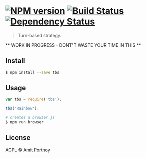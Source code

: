 #  [![NPM version][npm-image]][npm-url] [![Build Status][travis-image]][travis-url] [![Dependency Status][daviddm-image]][daviddm-url]

> Turn-based strategy.

** WORK IN PROGRESS - DONT'T WASTE YOUR TIME IN THIS **

## Install

```sh
$ npm install --save tbs
```


## Usage

```js
var tbs = require('tbs');

tbs('Rainbow');
```

```sh
# creates a browser.js
$ npm run browser
```


## License

AGPL © [Amit Portnoy](https://github.com/amitport)


[npm-image]: https://badge.fury.io/js/tbs.svg
[npm-url]: https://npmjs.org/package/tbs
[travis-image]: https://travis-ci.org/CardForest/tbs.svg?branch=master
[travis-url]: https://travis-ci.org/CardForest/tbs
[daviddm-image]: https://david-dm.org/CardForest/tbs.svg?theme=shields.io
[daviddm-url]: https://david-dm.org/CardForest/tbs
